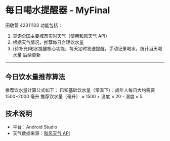 # 每日喝水提醒器 - MyFinal

田敬萱 42311103
功能包括：
1. 查询全国主要城市实时天气（使用和风天气 API） 
2. 根据天气情况，推荐每日合理饮水量
3. (待补充)喝水提醒核心功能，每天定时发送提醒，手动记录喝水，统计当天喝水量 后续更新

---

## 今日饮水量推荐算法

推荐饮水量计算公式如下：
已知基础饮水量（常温下）：成年人每日大约需要 1500~2000 毫升
推荐饮水量（毫升） ≈ 1500 + 温度 × 20 - 湿度 × 5

## 技术说明

- 平台：Android Studio
- 天气数据来源：[和风天气 API](https://dev.qweather.com/)
